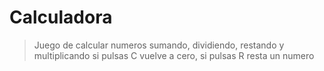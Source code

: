 # Calculadora

> Juego de calcular numeros sumando, dividiendo, restando y multiplicando
> si pulsas C vuelve a cero, si pulsas R resta un numero